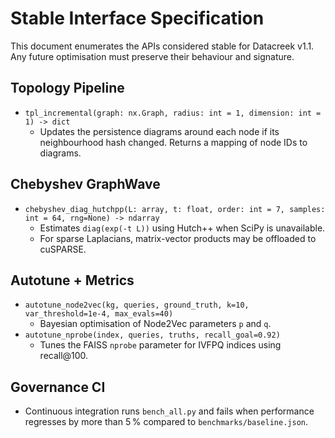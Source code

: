 # Stable Interface Specification

This document enumerates the APIs considered stable for Datacreek v1.1. Any
future optimisation must preserve their behaviour and signature.

## Topology Pipeline
- `tpl_incremental(graph: nx.Graph, radius: int = 1, dimension: int = 1) -> dict`
  - Updates the persistence diagrams around each node if its neighbourhood hash
    changed. Returns a mapping of node IDs to diagrams.

## Chebyshev GraphWave
- `chebyshev_diag_hutchpp(L: array, t: float, order: int = 7, samples: int = 64, rng=None) -> ndarray`
  - Estimates `diag(exp(-t L))` using Hutch++ when SciPy is unavailable.
  - For sparse Laplacians, matrix-vector products may be offloaded to cuSPARSE.

## Autotune + Metrics
- `autotune_node2vec(kg, queries, ground_truth, k=10, var_threshold=1e-4, max_evals=40)`
  - Bayesian optimisation of Node2Vec parameters `p` and `q`.
- `autotune_nprobe(index, queries, truths, recall_goal=0.92)`
  - Tunes the FAISS `nprobe` parameter for IVFPQ indices using recall@100.

## Governance CI
- Continuous integration runs `bench_all.py` and fails when performance
  regresses by more than 5 % compared to `benchmarks/baseline.json`.

